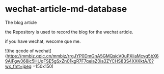 # wechat-article-md-database
 The blog article

 the Repository is used to record the blog for the wechat article.

 if you have wechat, wecome que me.


![the qcode of wechat](https://mmbiz.qpic.cn/mmbiz/rrgJYP0DmGnA5GMQsicV0uPXliaMcvq5bX69AlFgw068ic5HUqFSE5gSxZn01kgR7F7qeiaZ0ia3ZYCHS83S4XXKktA/0?wx_fmt=jpeg =150x150)
